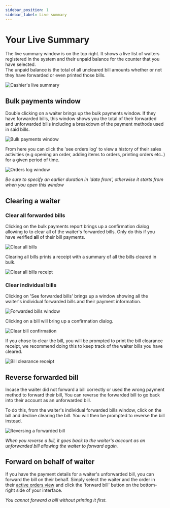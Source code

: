 ```yaml
---
sidebar_position: 1
sidebar_label: Live summary
---
```


# Your Live Summary

The live summary window is on the top right. It shows a live list of waiters registered in the system and their unpaid balance for the counter that you have selected.  
The unpaid balance is the total of all uncleared bill amounts whether or not they have forwarded or even printed those bills.

![Cashier's live summary](/img/live_summary.PNG)

## Bulk payments window
Double clicking on a waiter brings up the bulk payments window. If they have forwarded bills, this window shows you the total of their forwarded and unforwarded bills including a breakdown of the payment methods used in said bills.

![Bulk payments window](/img/bulk_payments.PNG)

From here you can click the 'see orders log' to view a history of their sales activities (e.g opening an order, adding items to orders, printing orders etc..) for a given period of time.

![Orders log window](/img/orders_log.PNG)

*Be sure to specify an earlier duration in 'date from', otherwise it starts from when you open this window*

## Clearing a waiter

### Clear all forwarded bills

Clicking on the bulk payments report brings up a confirmation dialog allowing to to clear all of the waiter's forwarded bills. Only do this if you have verified **all** of their bill payments.

![Clear all bills](/img/clear_all_bills.PNG)

Clearing all bills prints a receipt with a summary of all the bills cleared in bulk.

![Clear all bills receipt](/img/clear_all_receipt.PNG)


### Clear individual bills

Clicking on 'See forwarded bills' brings up a window showing all the waiter's individual forwarded bills and their payment information.

![Forwarded bills window](/img/waiter_forwarded_bills.PNG)

Clicking on a bill will bring up a confirmation dialog.

![Clear bill confirmation](/img/clear_confirmation.PNG)

If you chose to clear the bill, you will be prompted to print the bill clearance receipt, we recommend doing this to keep track of the waiter bills you have cleared.

![Bill clearance receipt](/img/clearance_receipt.PNG)

## Reverse forwarded bill

Incase the waiter did not forward a bill correctly or used the wrong payment method to forward their bill, You can reverse the forwarded bill to go back into their account as an unforwarded bill. 

To do this, from the waiter's individual forwarded bills window, click on the bill and decline clearing the bill. You will then be prompted to reverse the bill instead.

![Reversing a forwarded bill](/img/bill_reversal.PNG)

*When you reverse a bill, it goes back to the waiter's account as an unforwarded bill allowing the waiter to forward again.*

## Forward on behalf of waiter

If you have the payment details for a waiter's unforwarded bill, you can forward the bill on their behalf. Simply select the waiter and the order in their [active orders view](../pos-sales/orders#active-orders-view) and click the 'forward bill' button on the bottom-right side of your interface.

*You cannot forward a bill without printing it first.*